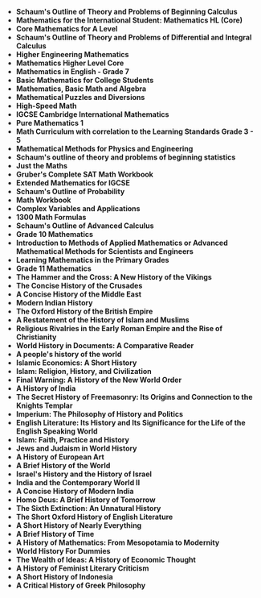 <ul>

                             

 <li><b><a target="_blank" href="https://github.com/manjunath5496/The-Best-History-Books/blob/master/ish(1).pdf" style="text-decoration:none;">Schaum's Outline of Theory and Problems of Beginning Calculus </a></b></li>

 <li><b><a target="_blank" href="https://github.com/manjunath5496/The-Best-History-Books/blob/master/ish(2).pdf" style="text-decoration:none;">Mathematics for the International Student: Mathematics HL (Core)</a></b></li>

<li><b><a target="_blank" href="https://github.com/manjunath5496/The-Best-History-Books/blob/master/ish(3).pdf" style="text-decoration:none;">Core Mathematics for A Level </a></b></li>
 <li><b><a target="_blank" href="https://github.com/manjunath5496/The-Best-History-Books/blob/master/ish(4).pdf" style="text-decoration:none;">Schaum's Outline of Theory and Problems of Differential and Integral Calculus</a></b></li>                              
<li><b><a target="_blank" href="https://github.com/manjunath5496/The-Best-History-Books/blob/master/ish(5).pdf" style="text-decoration:none;">Higher Engineering Mathematics</a></b></li>
<li><b><a target="_blank" href="https://github.com/manjunath5496/The-Best-History-Books/blob/master/ish(6).pdf" style="text-decoration:none;">Mathematics Higher Level Core</a></b></li>
 <li><b><a target="_blank" href="https://github.com/manjunath5496/The-Best-History-Books/blob/master/ish(7).pdf" style="text-decoration:none;">Mathematics in English - Grade 7</a></b></li>

 <li><b><a target="_blank" href="https://github.com/manjunath5496/The-Best-History-Books/blob/master/ish(8).pdf" style="text-decoration:none;"> Basic Mathematics for College Students </a></b></li>
   <li><b><a target="_blank" href="https://github.com/manjunath5496/The-Best-History-Books/blob/master/ish(9).pdf" style="text-decoration:none;">Mathematics, Basic Math and Algebra</a></b></li>                             
 <li><b><a target="_blank" href="https://github.com/manjunath5496/The-Best-History-Books/blob/master/ish(10).pdf" style="text-decoration:none;">Mathematical Puzzles and Diversions </a></b></li>                              
<li><b><a target="_blank" href="https://github.com/manjunath5496/The-Best-History-Books/blob/master/ish(11).pdf" style="text-decoration:none;">High-Speed Math </a></b></li>
<li><b><a target="_blank" href="https://github.com/manjunath5496/The-Best-History-Books/blob/master/ish(12).pdf" style="text-decoration:none;">IGCSE Cambridge International Mathematics</a></b></li>
<li><b><a target="_blank" href="https://github.com/manjunath5496/The-Best-History-Books/blob/master/ish(13).pdf" style="text-decoration:none;">Pure Mathematics 1</a></b></li>
                              
<li><b><a target="_blank" href="https://github.com/manjunath5496/The-Best-History-Books/blob/master/ish(14).pdf" style="text-decoration:none;">Math Curriculum with correlation to the Learning Standards Grade 3 - 5</a></b></li>
<li><b><a target="_blank" href="https://github.com/manjunath5496/The-Best-History-Books/blob/master/ish(15).pdf" style="text-decoration:none;">Mathematical Methods for Physics and Engineering</a></b></li>



<li><b><a target="_blank" href="https://github.com/manjunath5496/The-Best-History-Books/blob/master/ish(16).pdf" style="text-decoration:none;">Schaum's outline of theory and problems of beginning statistics</a></b></li>
 
<li><b><a target="_blank" href="https://github.com/manjunath5496/The-Best-History-Books/blob/master/ish(18).pdf" style="text-decoration:none;">Just the Maths</a></b></li> 
<li><b><a target="_blank" href="https://github.com/manjunath5496/The-Best-History-Books/blob/master/ish(19).pdf" style="text-decoration:none;">Gruber's Complete SAT Math Workbook</a></b></li> 

<li><b><a target="_blank" href="https://github.com/manjunath5496/The-Best-History-Books/blob/master/ish(20).pdf" style="text-decoration:none;">Extended Mathematics for IGCSE </a></b></li>

<li><b><a target="_blank" href="https://github.com/manjunath5496/The-Best-History-Books/blob/master/ish(21).pdf" style="text-decoration:none;">Schaum's Outline of Probability</a></b></li>
<li><b><a target="_blank" href="https://github.com/manjunath5496/The-Best-History-Books/blob/master/ish(22).pdf" style="text-decoration:none;">Math Workbook</a></b></li> 
 <li><b><a target="_blank" href="https://github.com/manjunath5496/The-Best-History-Books/blob/master/ish(23).pdf" style="text-decoration:none;">Complex Variables and Applications</a></b></li> 
 

   <li><b><a target="_blank" href="https://github.com/manjunath5496/The-Best-History-Books/blob/master/ish(24).pdf" style="text-decoration:none;">1300 Math Formulas</a></b></li>
 
   <li><b><a target="_blank" href="https://github.com/manjunath5496/The-Best-History-Books/blob/master/ish(25).pdf" style="text-decoration:none;">Schaum's Outline of Advanced Calculus</a></b></li>                              
 <li><b><a target="_blank" href="https://github.com/manjunath5496/The-Best-History-Books/blob/master/ish(26).pdf" style="text-decoration:none;">Grade 10 Mathematics</a></b></li>

   <li><b><a target="_blank" href="https://github.com/manjunath5496/The-Best-History-Books/blob/master/ish(28).pdf" style="text-decoration:none;">Introduction to Methods of Applied Mathematics or Advanced Mathematical Methods for Scientists and Engineers </a></b></li>
 
   <li><b><a target="_blank" href="https://github.com/manjunath5496/The-Best-History-Books/blob/master/ish(29).pdf" style="text-decoration:none;">Learning Mathematics in the Primary Grades </a></b></li>                              

  <li><b><a target="_blank" href="https://github.com/manjunath5496/The-Best-History-Books/blob/master/ish(30).pdf" style="text-decoration:none;">Grade 11 Mathematics</a></b></li>
 
   <li><b><a target="_blank" href="https://github.com/manjunath5496/The-Best-History-Books/blob/master/ish(31).pdf" style="text-decoration:none;">The Hammer and the Cross: A New History of the Vikings</a></b></li> 
    <li><b><a target="_blank" href="https://github.com/manjunath5496/The-Best-History-Books/blob/master/ish(32).pdf" style="text-decoration:none;">The Concise History of the Crusades</a></b></li> 

   <li><b><a target="_blank" href="https://github.com/manjunath5496/The-Best-History-Books/blob/master/ish(33).pdf" style="text-decoration:none;">A Concise History of the Middle East</a></b></li>                              

  <li><b><a target="_blank" href="https://github.com/manjunath5496/The-Best-History-Books/blob/master/ish(34).pdf" style="text-decoration:none;">Modern Indian History</a></b></li> 
 
  <li><b><a target="_blank" href="https://github.com/manjunath5496/The-Best-History-Books/blob/master/ish(35).pdf" style="text-decoration:none;">The Oxford History of the British Empire</a></b></li> 
  <li><b><a target="_blank" href="https://github.com/manjunath5496/The-Best-History-Books/blob/master/ish(36).pdf" style="text-decoration:none;">A Restatement of the History of Islam and Muslims</a></b></li> 
 
<li><b><a target="_blank" href="https://github.com/manjunath5496/The-Best-History-Books/blob/master/ish(37).pdf" style="text-decoration:none;">Religious Rivalries in the Early Roman Empire and the Rise of Christianity</a></b></li>
 <li><b><a target="_blank" href="https://github.com/manjunath5496/The-Best-History-Books/blob/master/ish(38).pdf" style="text-decoration:none;">World History in Documents: A Comparative Reader</a></b></li>
<li><b><a target="_blank" href="https://github.com/manjunath5496/The-Best-History-Books/blob/master/ish(39).pdf" style="text-decoration:none;">A people's history of the world</a></b></li>
 <li><b><a target="_blank" href="https://github.com/manjunath5496/The-Best-History-Books/blob/master/ish(40).pdf" style="text-decoration:none;">Islamic Economics: A Short History</a></b></li>                              
<li><b><a target="_blank" href="https://github.com/manjunath5496/The-Best-History-Books/blob/master/ish(41).pdf" style="text-decoration:none;">Islam: Religion, History, and Civilization </a></b></li>
<li><b><a target="_blank" href="https://github.com/manjunath5496/The-Best-History-Books/blob/master/ish(42).pdf" style="text-decoration:none;">Final Warning: A History of the New World Order </a></b></li>
 
  <li><b><a target="_blank" href="https://github.com/manjunath5496/The-Best-History-Books/blob/master/ish(43).pdf" style="text-decoration:none;">A History of India</a></b></li>
 <li><b><a target="_blank" href="https://github.com/manjunath5496/The-Best-History-Books/blob/master/ish(44).pdf" style="text-decoration:none;">The Secret History of Freemasonry: Its Origins and Connection to the Knights Templar </a></b></li>
   <li><b><a target="_blank" href="https://github.com/manjunath5496/The-Best-History-Books/blob/master/ish(45).pdf" style="text-decoration:none;">Imperium: The Philosophy of History and Politics</a></b></li>
                            
<li><b><a target="_blank" href="https://github.com/manjunath5496/The-Best-History-Books/blob/master/ish(46).pdf" style="text-decoration:none;">English Literature: Its History and Its Significance for the Life of the English Speaking World</a></b></li>

<li><b><a target="_blank" href="https://github.com/manjunath5496/The-Best-History-Books/blob/master/ish(47).pdf" style="text-decoration:none;">Islam: Faith, Practice and History </a></b></li>

<li><b><a target="_blank" href="https://github.com/manjunath5496/The-Best-History-Books/blob/master/ish(48).pdf" style="text-decoration:none;">Jews and Judaism in World History </a></b></li>
                              
<li><b><a target="_blank" href="https://github.com/manjunath5496/The-Best-History-Books/blob/master/ish(49).pdf" style="text-decoration:none;">A History of European Art</a></b></li>
<li><b><a target="_blank" href="https://github.com/manjunath5496/The-Best-History-Books/blob/master/ish(50).pdf" style="text-decoration:none;">A Brief History of the World </a></b></li>

   <li><b><a target="_blank" href="https://github.com/manjunath5496/The-Best-History-Books/blob/master/ish(51).pdf" style="text-decoration:none;">Israel's History and the History of Israel </a></b></li>
                            
<li><b><a target="_blank" href="https://github.com/manjunath5496/The-Best-History-Books/blob/master/ish(52).pdf" style="text-decoration:none;">India and the Contemporary World II</a></b></li>

<li><b><a target="_blank" href="https://github.com/manjunath5496/The-Best-History-Books/blob/master/ish(53).pdf" style="text-decoration:none;">A Concise History of Modern India </a></b></li>

<li><b><a target="_blank" href="https://github.com/manjunath5496/The-Best-History-Books/blob/master/ish(54).pdf" style="text-decoration:none;">Homo Deus: A Brief History of Tomorrow </a></b></li>
                              
<li><b><a target="_blank" href="https://github.com/manjunath5496/The-Best-History-Books/blob/master/ish(55).pdf" style="text-decoration:none;">The Sixth Extinction: An Unnatural History</a></b></li>
<li><b><a target="_blank" href="https://github.com/manjunath5496/The-Best-History-Books/blob/master/ish(56).pdf" style="text-decoration:none;">The Short Oxford History of English Literature </a></b></li>
<li><b><a target="_blank" href="https://github.com/manjunath5496/The-Best-History-Books/blob/master/ish(57).pdf" style="text-decoration:none;">A Short History of Nearly Everything </a></b></li>


<li><b><a target="_blank" href="https://github.com/manjunath5496/The-Best-History-Books/blob/master/ish(58).pdf" style="text-decoration:none;">A Brief History of Time</a></b></li>

<li><b><a target="_blank" href="https://github.com/manjunath5496/The-Best-History-Books/blob/master/ish(59).pdf" style="text-decoration:none;">A History of Mathematics: From Mesopotamia to Modernity</a></b></li>
                              
<li><b><a target="_blank" href="https://github.com/manjunath5496/The-Best-History-Books/blob/master/ish(60).pdf" style="text-decoration:none;">World History For Dummies</a></b></li>
<li><b><a target="_blank" href="https://github.com/manjunath5496/The-Best-History-Books/blob/master/ish(61).pdf" style="text-decoration:none;">The Wealth of Ideas: A History of Economic Thought </a></b></li>
<li><b><a target="_blank" href="https://github.com/manjunath5496/The-Best-History-Books/blob/master/ish(62).pdf" style="text-decoration:none;">A History of Feminist Literary Criticism </a></b></li>

<li><b><a target="_blank" href="https://github.com/manjunath5496/The-Best-History-Books/blob/master/ish(63).pdf" style="text-decoration:none;">A Short History of Indonesia </a></b></li>
<li><b><a target="_blank" href="https://github.com/manjunath5496/The-Best-History-Books/blob/master/ish(64).pdf" style="text-decoration:none;">A Critical History of Greek Philosophy </a></b></li>








</ul>
